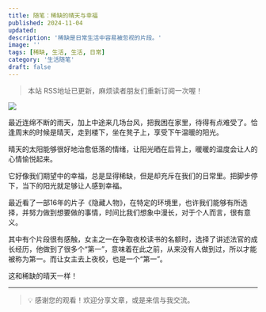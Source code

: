 ```yaml
---
title: 随笔：稀缺的晴天与幸福
published: 2024-11-04
updated: 
description: '稀缺是日常生活中容易被忽视的片段。'
image: ''
tags: [稀缺, 生活, 生活, 日常]
category: '生活随笔'
draft: false
---
```


> 本站 RSS地址已更新，麻烦读者朋友们重新订阅一次喔！

![](https://blog-1259751088.cos.ap-shanghai.myqcloud.com/20250104170958677.png?imageSlim)

最近连绵不断的雨天，加上中途来几场台风，把我困在家里，待得有点难受了。恰逢周末的时候是晴天，走到楼下，坐在凳子上，享受下午温暖的阳光。

晴天的太阳能够很好地治愈低落的情绪，让阳光晒在后背上，暖暖的温度会让人的心情愉悦起来。

它好像我们期望中的幸福，总是显得稀缺，但是却充斥在我们的日常里。把脚步停下，当下的阳光就足够让人感到幸福。

最近看了一部16年的片子《隐藏人物》，在特定的环境里，也许我们能够有所选择，并努力做到想要做的事情，时间比我们想象中漫长，对于个人而言，很有意义。

其中有个片段很有感触，女主之一在争取夜校读书的名额时，选择了讲述法官的成长经历，他做到了很多个“第一”，意味着在此之前，从来没有人做到过，所以才能被称为第一。而让女主去上夜校，也是一个“第一”。

这和稀缺的晴天一样！

---

> 💡 感谢您的观看！欢迎分享文章，或是来信与我交流。